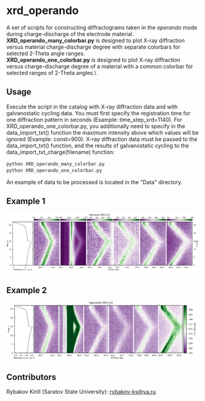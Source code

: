 # xrd_operando
A set of scripts for constructing diffractograms taken in the *operando* mode during charge-discharge of the electrode material.
**XRD_operando_many_colorbar.py** is designed to plot X-ray diffraction versus material charge-discharge degree with separate colorbars for selected 2-Theta angle ranges.\
**XRD_operando_one_colorbar.py** is designed to plot X-ray diffraction versus charge-discharge degree of a material with a common colorbar for selected ranges of 2-Theta angles.\
## Usage
Execute the script in the catalog with X-ray diffraction data and with galvanostatic cycling data. You must first specify the registration time for one diffraction pattern in seconds (Example: time_step_xrd=1140). For XRD_operando_one_colorbar.py, you additionally need to specify in the data_import_txt() function the maximum intensity above which values will be ignored (Example: const=900). X-ray diffraction data must be passed to the data_import_txt() function, and the results of galvanostatic cycling to the data_import_txt_charge(filename) function:
```python
python XRD_operando_many_colorbar.py
python XRD_operando_one_colorbar.py
```
An example of data to be processed is located in the "Data" directory.
## Example 1
![Alt-текст](https://github.com/rybakov-ks/xrd_operando/blob/main/Images/XRD5.jpg "XRD")
## Example 2
![Alt-текст](https://github.com/rybakov-ks/xrd_operando/blob/main/Images/XRD1.jpg "XRD")
## Contributors
Rybakov Kirill (Saratov State University): rybakov-ks@ya.ru
